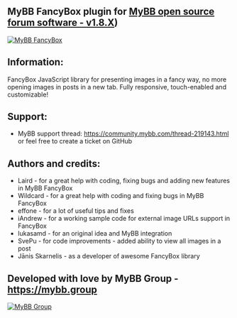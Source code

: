 ## MyBB FancyBox plugin for [MyBB open source forum software - v1.8.X](https://mybb.com/))

[![MyBB FancyBox](https://github.com/mybbgroup/MyBB_Fancybox/blob/master/mybbfancybox.png?raw=true "MyBB FancyBox")](https://mybb.com "MyBB FancyBox")

## Information:
FancyBox JavaScript library for presenting images in a fancy way, no more opening images in posts in a new tab. Fully responsive, touch-enabled and customizable!

## Support:
- MyBB support thread: https://community.mybb.com/thread-219143.html or feel free to create a ticket on GitHub

## Authors and credits:
- Laird - for a great help with coding, fixing bugs and adding new features in MyBB FancyBox
- Wildcard - for a great help with coding and fixing bugs in MyBB FancyBox
- effone - for a lot of useful tips and fixes
- iAndrew - for a working sample code for external image URLs support in FancyBox
- lukasamd - for an original idea and MyBB integration
- SvePu - for code improvements - added ability to view all images in a post
- Jānis Skarnelis - as a developer of awesome FancyBox library

## Developed with love by MyBB Group - https://mybb.group
[![MyBB Group](https://github.com/mybbgroup/MyBB_Fancybox/blob/master/mybbgrouplogo.png?raw=true "MyBB Group")](https://mybb.group "MyBB Group")

